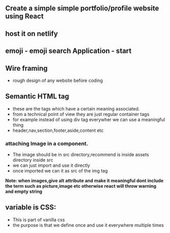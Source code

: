 ## Create a simple simple portfolio/profile website using React

## host it on netlify
## emoji - emoji search Application - start


## Wire framing
- rough design of any website before coding
## Semantic HTML tag
- these are the tags which have a certain meaning associated.
- from a technical point of view they are just regular container tags 
- for example instead of using div tag everywher we can use a meaningful thing
 - header,nav,section,footer,aside,content etc


### attaching Image in a component.
 - The image should be in src directory,recommend is inside assets directory inside src
 - we can just import and use it directly
 - once imported we can it as src of the img tag


**Note: when images,give alt attribute and make it meaningful dont include the term such as picture,image etc otherwise react will throw warning and empty string**

## variable is CSS:
- This is part of vanilla css
- the purpose is that we define once and use it everywhere multiple times
